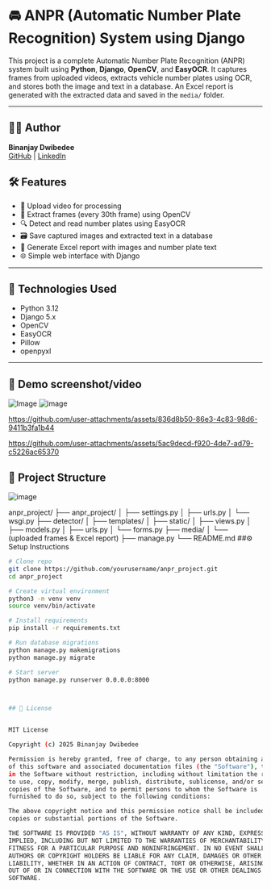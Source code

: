 # 🚘 ANPR (Automatic Number Plate Recognition) System using Django

This project is a complete Automatic Number Plate Recognition (ANPR) system built using **Python**, **Django**, **OpenCV**, and **EasyOCR**. It captures frames from uploaded videos, extracts vehicle number plates using OCR, and stores both the image and text in a database. An Excel report is generated with the extracted data and saved in the `media/` folder.

---
## 🙋‍♂️ Author

**Binanjay Dwibedee**   
[GitHub](https://github.com/BinanjayDwibedee/ANPR-Automatic-Number-Plate-Recognition) | [LinkedIn](https://www.linkedin.com/in/binanjaydwibedee/)


## 🛠 Features

- 🎥 Upload video for processing
- 📸 Extract frames (every 30th frame) using OpenCV
- 🔍 Detect and read number plates using EasyOCR
- 🗃 Save captured images and extracted text in a database
- 📄 Generate Excel report with images and number plate text
- 🌐 Simple web interface with Django

---

## 🚀 Technologies Used

- Python 3.12
- Django 5.x
- OpenCV
- EasyOCR
- Pillow
- openpyxl

---





## 📸 Demo screenshot/video

![Image](https://github.com/user-attachments/assets/d5f993c6-23d4-4c80-891c-6090e0f8a957)
![image](https://github.com/user-attachments/assets/d1807537-6cea-4079-858a-eb8d9902bfb6)


https://github.com/user-attachments/assets/836d8b50-86e3-4c83-98d6-9411b3fa1b44



https://github.com/user-attachments/assets/5ac9decd-f920-4de7-ad79-c5226ac65370



## 📁 Project Structure

![image](https://github.com/user-attachments/assets/4e4d1802-5678-4bc9-8897-ae53c0f770d2)

anpr_project/
├── anpr_project/
│ ├── settings.py
│ ├── urls.py
│ └── wsgi.py
├── detector/
│ ├── templates/
│ ├── static/
│ ├── views.py
│ ├── models.py
│ ├── urls.py
│ └── forms.py
├── media/
│ └── (uploaded frames & Excel report)
├── manage.py
└── README.md
##⚙️ Setup Instructions

```bash
# Clone repo
git clone https://github.com/yourusername/anpr_project.git
cd anpr_project

# Create virtual environment
python3 -m venv venv
source venv/bin/activate

# Install requirements
pip install -r requirements.txt

# Run database migrations
python manage.py makemigrations
python manage.py migrate

# Start server
python manage.py runserver 0.0.0.0:8000



## 📜 License


MIT License

Copyright (c) 2025 Binanjay Dwibedee

Permission is hereby granted, free of charge, to any person obtaining a copy
of this software and associated documentation files (the "Software"), to deal
in the Software without restriction, including without limitation the rights
to use, copy, modify, merge, publish, distribute, sublicense, and/or sell
copies of the Software, and to permit persons to whom the Software is
furnished to do so, subject to the following conditions:

The above copyright notice and this permission notice shall be included in all
copies or substantial portions of the Software.

THE SOFTWARE IS PROVIDED "AS IS", WITHOUT WARRANTY OF ANY KIND, EXPRESS OR
IMPLIED, INCLUDING BUT NOT LIMITED TO THE WARRANTIES OF MERCHANTABILITY,
FITNESS FOR A PARTICULAR PURPOSE AND NONINFRINGEMENT. IN NO EVENT SHALL THE
AUTHORS OR COPYRIGHT HOLDERS BE LIABLE FOR ANY CLAIM, DAMAGES OR OTHER
LIABILITY, WHETHER IN AN ACTION OF CONTRACT, TORT OR OTHERWISE, ARISING FROM,
OUT OF OR IN CONNECTION WITH THE SOFTWARE OR THE USE OR OTHER DEALINGS IN THE
SOFTWARE.


